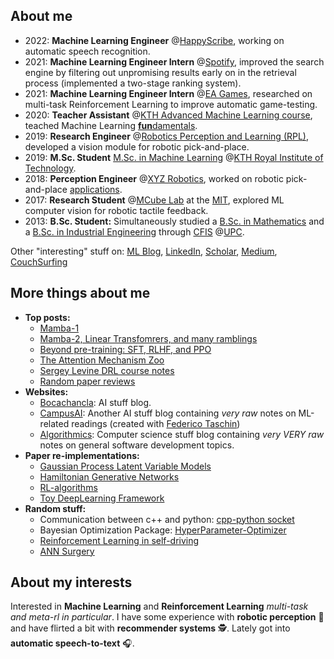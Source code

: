 ## About me
- 2022: __Machine Learning Engineer__ @[HappyScribe](https://www.happyscribe.com/), working on automatic speech recognition.
- 2021: __Machine Learning Engineer Intern__ @[Spotify](https://www.spotify.com/), improved the search engine by filtering out unpromising results early on in the retrieval process (implemented a two-stage ranking system).
- 2021: __Machine Learning Engineer Intern__ @[EA Games](https://www.ea.com/), researched on multi-task Reinforcement Learning to improve automatic game-testing.
- 2020: __Teacher Assistant__ @[KTH Advanced Machine Learning course](https://www.kth.se/student/kurser/kurs/DD2434?l=en), teached Machine Learning [**fun**damentals](http://users.isr.ist.utl.pt/~wurmd/Livros/school/Bishop%20-%20Pattern%20Recognition%20And%20Machine%20Learning%20-%20Springer%20%202006.pdf).
- 2019: __Research Engineer__ @[Robotics Perception and Learning (RPL)](https://www.kth.se/rpl/division-of-robotics-perception-and-learning-1.779439), developed a vision module for robotic pick-and-place.
- 2019: **M.Sc. Student** [M.Sc. in Machine Learning](https://www.kth.se/en/studies/master/machinelearning/description-1.48533) @[KTH Royal Institute of Technology](https://www.kth.se/en).
- 2018: __Perception Engineer__ @[XYZ Robotics](http://en.xyzrobotics.ai/), worked on robotic pick-and-place [applications](https://www.youtube.com/watch?v=mpAhksAeqU4&ab_channel=XYZRobotics).
- 2017: __Research Student__ @[MCube Lab](https://fme.upc.edu/en) at the [MIT](https://www.mit.edu/), explored ML computer vision for robotic tactile feedback.
- 2013: **B.Sc. Student:** Simultaneously studied a [B.Sc. in Mathematics](https://fme.upc.edu/en) and a [B.Sc. in Industrial Engineering](https://etseib.upc.edu/en) through [CFIS](https://cfis.upc.edu/en) @[UPC](https://www.upc.edu/en).

Other "interesting" stuff on:
[ML Blog](https://bocachancla.blog/),
[LinkedIn](https://www.linkedin.com/in/OleguerCanal/), 
[Scholar](https://scholar.google.com/citations?user=9cJOtv0AAAAJ&hl), 
[Medium](https://medium.com/@oleguer.canal), 
[CouchSurfing](https://www.couchsurfing.com/people/oleguer-canal)


## More things about me

- __Top posts:__
  - [Mamba-1](https://bocachancla.blog/posts/mamba/)
  - [Mamba-2, Linear Transfomrers, and many ramblings](https://bocachancla.blog/posts/sequence/)
  - [Beyond pre-training: SFT, RLHF, and PPO](https://bocachancla.blog/posts/rlhf/)
  - [The Attention Mechanism Zoo](https://medium.com/@oleguer.canal/the-attention-mechanism-zoo-309c05768ed9)
  - [Sergey Levine DRL course notes](https://campusai.github.io/theory/)
  - [Random paper reviews](https://campusai.github.io/experiments/)
- __Websites:__
  - [Bocachancla](https://bocachancla.blog/): AI stuff blog.
  - [CampusAI](https://campusai.github.io/): Another AI stuff blog containing _very raw_ notes on ML-related readings (created with [Federico Taschin](https://github.com/fedetask))
  - [Algorithmics](https://oleguercanal.github.io/Algorithmics/): Computer science stuff blog containing _very VERY raw_ notes on general software development topics.
- __Paper re-implementations:__ 
  - [Gaussian Process Latent Variable Models](https://github.com/OleguerCanal/GPLVM)
  - [Hamiltonian Generative Networks](https://github.com/CampusAI/Hamiltonian-Generative-Networks)
  - [RL-algorithms](https://github.com/OleguerCanal/RL-algorithms)
  - [Toy DeepLearning Framework](https://github.com/OleguerCanal/Toy-DeepLearning-Framework)
- __Random stuff:__
  - Communication between c++ and python: [cpp-python socket](https://github.com/OleguerCanal/cpp-python_socket)
  - Bayesian Optimization Package: [HyperParameter-Optimizer](https://github.com/CampusAI/HyperParameter-Optimizer)
  - [Reinforcement Learning in self-driving](https://campusai.github.io/experiments/autonomous_driving)
  - [ANN Surgery](https://campusai.github.io/experiments/nn_surgery)

## About my interests 
Interested in __Machine Learning__ and __Reinforcement Learning__ _multi-task and meta-rl in particular_.
I have some experience with **robotic perception** 🤖 and have flirted a bit with **recommender systems** 🕵️.
Lately got into **automatic speech-to-text** 🎧.

<!--
[![Oleguer's github stats](https://github-readme-stats.vercel.app/api?username=OleguerCanal)](https://github.com/anuraghazra/github-readme-stats)
-->

<!--
**OleguerCanal/OleguerCanal** is a ✨ _special_ ✨ repository because its `README.md` (this file) appears on your GitHub profile.

Here are some ideas to get you started:

- 🔭 I’m currently working on ...
- 🌱 I’m currently learning ...
- 👯 I’m looking to collaborate on ...
- 🤔 I’m looking for help with ...
- 💬 Ask me about ...
- 📫 How to reach me: ...
- 😄 Pronouns: ...
- ⚡ Fun fact: ...
-->
